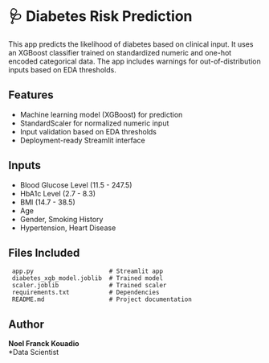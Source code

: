 # 🩺 Diabetes Risk Prediction 

This app predicts the likelihood of diabetes based on clinical input. It uses an XGBoost classifier trained on standardized numeric and one-hot encoded categorical data. The app includes warnings for out-of-distribution inputs based on EDA thresholds.

##  Features
- Machine learning model (XGBoost) for prediction
- StandardScaler for normalized numeric input
- Input validation based on EDA thresholds
- Deployment-ready Streamlit interface

##  Inputs
- Blood Glucose Level (11.5 - 247.5)
- HbA1c Level (2.7 - 8.3)
- BMI (14.7 - 38.5)
- Age
- Gender, Smoking History
- Hypertension, Heart Disease

##  Files Included

```
 app.py                     # Streamlit app
 diabetes_xgb_model.joblib  # Trained model
 scaler.joblib              # Trained scaler
 requirements.txt           # Dependencies
 README.md                  # Project documentation
```

##  Author

**Noel Franck Kouadio**  
*Data Scientist 
